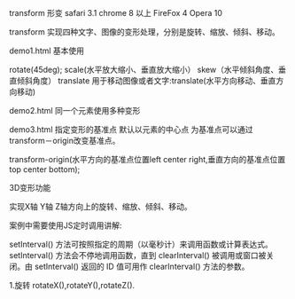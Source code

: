 transform 形变
safari 3.1
chrome 8 以上
FireFox 4
Opera 10

transform 实现四种文字、图像的变形处理，分别是旋转、缩放、倾斜、移动。

demo1.html 基本使用

rotate(45deg);
scale(水平放大缩小、垂直放大缩小）
skew（水平倾斜角度、垂直倾斜角度）
translate 用于移动图像或者文字:translate(水平方向移动、垂直方向移动)

demo2.html 同一个元素使用多种变形


demo3.html 指定变形的基准点
默认以元素的中心点 为基准点可以通过transform－origin改变基准点。

transform-origin(水平方向的基准点位置left center right,垂直方向的基准点位置 top center bottom);


3D变形功能

实现X轴 Y轴 Z轴方向上的旋转、缩放、倾斜、移动。

案例中需要使用JS定时调用讲解:

setInterval() 方法可按照指定的周期（以毫秒计）来调用函数或计算表达式。
setInterval() 方法会不停地调用函数，直到 clearInterval() 被调用或窗口被关闭。由 setInterval() 返回的 ID 值可用作 clearInterval() 方法的参数。

1.旋转
rotateX(),rotateY(),rotateZ().
